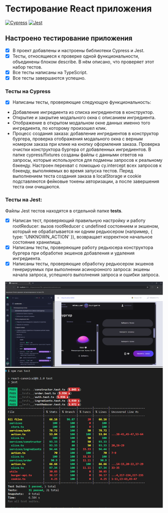 # Тестирование React приложения 
[![Cypress](https://img.shields.io/badge/Cypress-193440?logo=cypress
)](#)
[![Jest](https://img.shields.io/badge/Jest-C21325?logo=jest)](#)

## Настроено тестирование приложения

- [x] В проект добавлены и настроены библиотеки Cypress и Jest.
- [x] Тесты, относящиеся к проверке одной функциональности, объединены блоком describe. В нём описано, что проверяет этот набор тестов.
- [x] Все тесты написаны на TypeScript.
- [x] Все тесты завершаются успешно.

### Тесты на Cypress
- [x] Написаны тесты, проверяющие следующую функциональность:
- Добавление ингредиента из списка ингредиентов в конструктор.
- Открытие и закрытие модального окна с описанием ингредиента.
- Отображение в открытом модальном окне данных именно того ингредиента, по которому произошел клик.
- Процесс создания заказа: добавление ингредиентов в конструктор бургера, проверка отображения модального окна с верным номером заказа при клике на кнопку оформления заказа. Проверка очистки конструктора бургера от добавленных ингредиентов.
В папке cypress/fixtures созданы файлы с данными ответов на запросы, которые используются для подмены запросов к реальному бэкенду.
Настроен перехват с помощью cy.intercept всех запросов к бэкенду, выполняемых во время запуска тестов.
Перед выполнением теста создания заказа в localStorage и сookie подставляются фейковые токены авторизации, а после завершения теста они очищаются.

### Тесты на Jest:
Файлы Jest тестов находятся в отдельной папке __tests__.
- [x] Написан тест, проверяющий правильную настройку и работу rootReducer: вызов rootReducer с undefined состоянием и экшеном, который не обрабатывается ни одним редьюсером (например, { type: 'UNKNOWN_ACTION' }), возвращает корректное начальное состояние хранилища.
- [x] Написаны тесты, проверяющие работу редьюсера конструктора бургера при обработке экшенов добавления и удаления ингредиента.
- [x] Написаны тесты, проверяющие обработку редьюсером экшенов генерируемых при выполнении асинхронного запроса: экшены начала запроса, успешного выполнения запроса и ошибки запроса.

![Скрин успешного e2e теста](./docs/Cypress.png)
![Скрин успешного юнит-теста](./docs/Jest.png)


